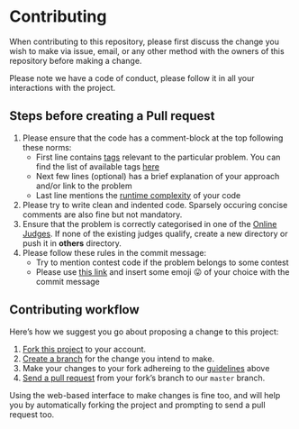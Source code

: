 # Contributing

When contributing to this repository, please first discuss the change you wish to make via issue,
email, or any other method with the owners of this repository before making a change. 

Please note we have a code of conduct, please follow it in all your interactions with the project.

## Steps before creating a Pull request

1. Please ensure that the code has a comment-block at the top following these norms:
   * First line contains [tags][tags overview] relevant to the particular problem. You can find 
     the list of available tags [here][all tags]
   * Next few lines (optional) has a brief explanation of your approach and/or link to the problem
   * Last line mentions the [runtime complexity][run] of your code
2. Please try to write clean and indented code. Sparsely occuring concise comments are also fine
   but not mandatory.
3. Ensure that the problem is correctly categorised in one of the [Online Judges][judges]. If 
   none of the existing judges qualify, create a new directory or push it in **others** directory.
4. Please follow these rules in the commit message:
   * Try to mention contest code if the problem belongs to some contest
   * Please use [this link][emojis] and insert some emoji :stuck_out_tongue: of your choice with 
     the commit message

## Contributing workflow

Here’s how we suggest you go about proposing a change to this project:

1. [Fork this project][fork] to your account.
2. [Create a branch][branch] for the change you intend to make.
3. Make your changes to your fork adhereing to the [guidelines][pull] above
4. [Send a pull request][pr] from your fork’s branch to our `master` branch.

Using the web-based interface to make changes is fine too, and will help you
by automatically forking the project and prompting to send a pull request too.

[tags overview]: https://github.com/kaushal02/CP#tags
[all tags]: https://github.com/kaushal02/CP/.github/tags.md
[run]: https://www.cs.cmu.edu/~adamchik/15-121/lectures/Algorithmic%20Complexity/complexity.html
[judges]: https://github.com/kaushal02/CP/tree/master/Online-Judges
[emojis]: https://www.webpagefx.com/tools/emoji-cheat-sheet/
[fork]: https://help.github.com/articles/fork-a-repo/
[branch]: https://help.github.com/articles/creating-and-deleting-branches-within-your-repository
[pr]: https://help.github.com/articles/using-pull-requests/
[contributing]: https://github.com/github/gitignore#contributing-workflow
[pull]: https://github.com/kaushal02/CP/.github/CONTRIBUTING.md#steps-before-creating-a-pull-request
